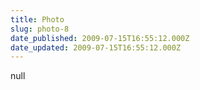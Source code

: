 ```yaml
---
title: Photo
slug: photo-8
date_published: 2009-07-15T16:55:12.000Z
date_updated: 2009-07-15T16:55:12.000Z
---
```


null
